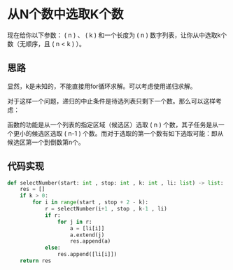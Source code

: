 # 从N个数中选取K个数

现在给你以下参数： \( n \) 、 \( k \) 和一个长度为 \( n \) 数字列表，让你从中选取k个数（无顺序，且 \( n < k \) ）。

## 思路

显然，k是未知的，不能直接用for循环求解。可以考虑使用递归求解。  

对于这样一个问题，递归的中止条件是待选列表只剩下一个数。那么可以这样考虑：  

函数的功能是从一个列表的指定区域（候选区）选取 \( n \) 个数，其子任务是从一个更小的候选区选取 \( n-1 \) 个数。而对于选取的第一个数有如下选取可能：即从候选区第一个到倒数第n个。  

## 代码实现

```python
def selectNumber(start: int , stop: int , k: int , li: list) -> list:
    res = []
    if k > 0:
        for i in range(start , stop + 2 - k):
            r = selectNumber(i+1 , stop , k-1 , li)
            if r:
                for j in r:
                    a = [li[i]]
                    a.extend(j)
                    res.append(a)
            else:
                res.append([li[i]])
    return res
```